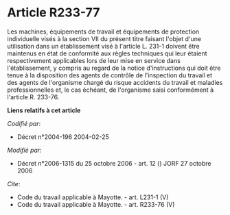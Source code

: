 # Article R233-77

Les machines, équipements de travail et équipements de protection individuelle visés à la section VII du présent titre
faisant l'objet d'une utilisation dans un établissement visé à l'article L. 231-1 doivent être maintenus en état de
conformité aux règles techniques qui leur étaient respectivement applicables lors de leur mise en service dans
l'établissement, y compris au regard de la notice d'instructions qui doit être tenue à la disposition des agents de contrôle
de l'inspection du travail et des agents de l'organisme chargé du risque accidents du travail et maladies professionnelles
et, le cas échéant, de l'organisme saisi conformément à l'article R. 233-76.

**Liens relatifs à cet article**

_Codifié par_:

  - Décret n°2004-196 2004-02-25

_Modifié par_:

  - Décret n°2006-1315 du 25 octobre 2006 - art. 12 () JORF 27 octobre 2006

_Cite_:

  - Code du travail applicable à Mayotte. - art. L231-1 (V)
  - Code du travail applicable à Mayotte. - art. R233-76 (V)
